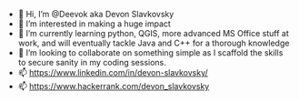 - 👋 Hi, I’m @Deevok aka Devon Slavkovsky
- 👀 I’m interested in making a huge impact
- 🌱 I’m currently learning python, QGIS, more advanced MS Office stuff at work, and will eventually tackle Java and C++ for a thorough knowledge
- 💞️ I’m looking to collaborate on something simple as I scaffold the skills to secure sanity in my coding sessions.
- 📫 https://www.linkedin.com/in/devon-slavkovsky/ 
- 📫 https://www.hackerrank.com/devon_slavkovsky

<!---
Deevok/Deevok is a ✨ special ✨ repository because its `README.md` (this file) appears on your GitHub profile.
You can click the Preview link to take a look at your changes.
--->
